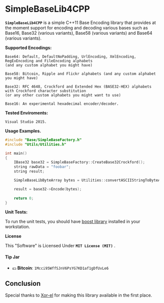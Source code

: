 # SimpleBaseLib4CPP
**`SimpleBaseLib4CPP`** is a simple C++11 Base Encoding library that provides at the moment support for encoding and decoding various bases such as Base16, Base32 (various variants), Base58 (various variants) and Base64 (various variants).

**Supported Encodings:**

    Base64: Default, DefaultNoPadding, UrlEncoding, XmlEncoding, RegExEncoding and FileEncoding alphabets 
    (and any custom alphabet you might have)
    
    Base58: Bitcoin, Ripple and Flickr alphabets (and any custom alphabet you might have)

    Base32: RFC 4648, Crockford and Extended Hex (BASE32-HEX) alphabets with Crockford character substitution 
    (or any other custom alphabets you might want to use)   
    
    Base16: An experimental hexadecimal encoder/decoder.

**Tested Enviroments:**
     
    Visual Studio 2015.

    
**Usage Examples.**

```c++
#include "Base/SimpleBaseFactory.h"
#include "Utils/Utilities.h"

int main()
{
    IBase32 base32 = SimpleBaseFactory::CreateBase32Crockford();
    string rawData = "foobar";
    string result;

    SimpleBaseLibByteArray bytes = Utilities::convertASCIIStringToByteArray(rawData);

    result = base32->Encode(bytes);
	        
    return 0;
}
```

 **Unit Tests:**

To run the unit tests, you should have [boost library](http://www.boost.org/) installed in your workstation.
    
**License**

This "Software" is Licensed Under  **`MIT License (MIT)`** .

#### Tip Jar
* :dollar: **Bitcoin**: `1Mcci95WffSJnV6PsYG7KD1af1gDfUvLe6`


Conclusion
--------------------------------------------------

   Special thanks to [Xor-el](https://github.com/xor-el) for making this library available in the first place.
